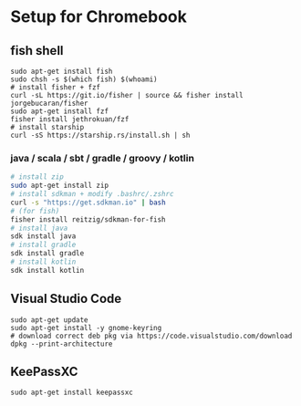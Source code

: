 # Setup for Chromebook 

## fish shell
```shell
sudo apt-get install fish
sudo chsh -s $(which fish) $(whoami)
# install fisher + fzf
curl -sL https://git.io/fisher | source && fisher install jorgebucaran/fisher
sudo apt-get install fzf
fisher install jethrokuan/fzf
# install starship
curl -sS https://starship.rs/install.sh | sh
```

### java / scala / sbt / gradle / groovy / kotlin
```bash
# install zip
sudo apt-get install zip
# install sdkman + modify .bashrc/.zshrc
curl -s "https://get.sdkman.io" | bash
# (for fish)
fisher install reitzig/sdkman-for-fish
# install java
sdk install java
# install gradle
sdk install gradle
# install kotlin
sdk install kotlin
```

## Visual Studio Code
```shell
sudo apt-get update
sudo apt-get install -y gnome-keyring
# download correct deb pkg via https://code.visualstudio.com/download
dpkg --print-architecture
```

## KeePassXC
```shell
sudo apt-get install keepassxc
```
